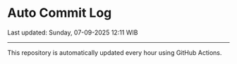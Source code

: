 # Auto Commit Log

Last updated: Sunday, 07-09-2025 12:11 WIB

---

This repository is automatically updated every hour using GitHub Actions.
